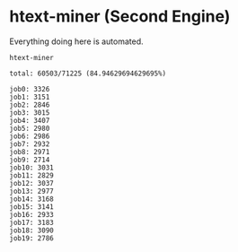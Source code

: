 # htext-miner (Second Engine)

Everything doing here is automated.

```
htext-miner

total: 60503/71225 (84.94629694629695%)

job0: 3326
job1: 3151
job2: 2846
job3: 3015
job4: 3407
job5: 2980
job6: 2986
job7: 2932
job8: 2971
job9: 2714
job10: 3031
job11: 2829
job12: 3037
job13: 2977
job14: 3168
job15: 3141
job16: 2933
job17: 3183
job18: 3090
job19: 2786
```